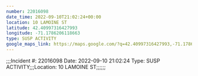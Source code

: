 ```yaml
---
number: 22016098
date_time: 2022-09-10T21:02:24+00:00
location: 10 LAMOINE ST
latitude: 42.40997316427993
longitude: -71.1786206118663
type: SUSP ACTIVITY
google_maps_link: https://maps.google.com/?q=42.40997316427993,-71.1786206118663
---
```


;;;Incident #: 22016098  Date: 2022-09-10 21:02:24   Type: SUSP ACTIVITY;;;Location: 10 LAMOINE ST;;;;;;

